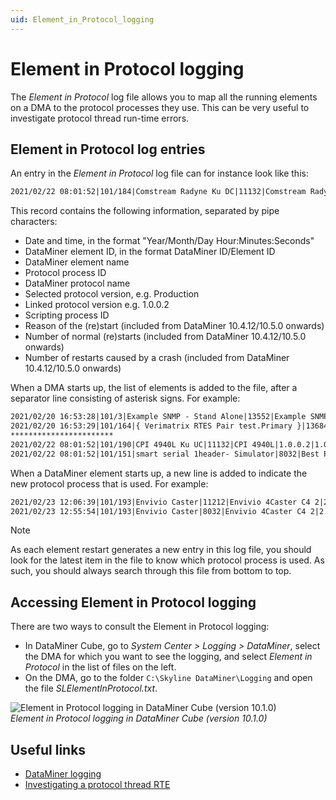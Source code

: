 ```yaml
---
uid: Element_in_Protocol_logging
---
```


# Element in Protocol logging

The *Element in Protocol* log file allows you to map all the running elements on a DMA to the protocol processes they use. This can be very useful to investigate protocol thread run-time errors.

## Element in Protocol log entries

An entry in the *Element in Protocol* log file can for instance look like this:

```txt
2021/02/22 08:01:52|101/184|Comstream Radyne Ku DC|11132|Comstream Radyne SFC4200A-B8-P8|Production|1.0.0.2|7952|NormalStart|1|0
```

This record contains the following information, separated by pipe characters:

- Date and time, in the format "Year/Month/Day Hour:Minutes:Seconds"
- DataMiner element ID, in the format DataMiner ID/Element ID
- DataMiner element name
- Protocol process ID
- DataMiner protocol name
- Selected protocol version, e.g. Production
- Linked protocol version e.g. 1.0.0.2
- Scripting process ID
- Reason of the (re)start (included from DataMiner 10.4.12/10.5.0 onwards<!-- RN 40335 -->)
- Number of normal (re)starts (included from DataMiner 10.4.12/10.5.0 onwards<!-- RN 40335 -->)
- Number of restarts caused by a crash (included from DataMiner 10.4.12/10.5.0 onwards<!-- RN 40335 -->)

When a DMA starts up, the list of elements is added to the file, after a separator line consisting of asterisk signs. For example:

```txt
2021/02/20 16:53:28|101/3|Example SNMP - Stand Alone|13552|Example SNMP|1.0.0.1|1.0.0.1|13572|NormalStart|2|0
2021/02/20 16:53:29|101/164|{ Verimatrix RTES Pair test.Primary }|13684|Verimatrix RTES Pair - DVE|2.0.1.15|2.0.1.15|13572|NormalStart|5|1
***********************
2021/02/22 08:01:52|101/190|CPI 4940L Ku UC|11132|CPI 4940L|1.0.0.2|1.0.0.2|7952|NormalStart|1|0
2021/02/22 08:01:52|101/151|smart serial 1header- Simulator|8032|Best Practice - Generic Server|Production|1.0.0.9|7952|SLProtocolCrashRestart|2|1
```

When a DataMiner element starts up, a new line is added to indicate the new protocol process that is used. For example:

```txt
2021/02/23 12:06:39|101/193|Envivio Caster|11212|Envivio 4Caster C4 2|2.1.0.1|2.1.0.1|7952|NormalStart|1|0
2021/02/23 12:55:54|101/193|Envivio Caster|8032|Envivio 4Caster C4 2|2.1.0.1|2.1.0.1|7952|NormalStart|1|0
```

> [!NOTE]
> As each element restart generates a new entry in this log file, you should look for the latest item in the file to know which protocol process is used. As such, you should always search through this file from bottom to top.

## Accessing Element in Protocol logging

There are two ways to consult the Element in Protocol logging:

- In DataMiner Cube, go to *System Center > Logging > DataMiner*, select the DMA for which you want to see the logging, and select *Element in Protocol* in the list of files on the left.
- On the DMA, go to the folder `C:\Skyline DataMiner\Logging` and open the file *SLElementInProtocol.txt*.

![Element in Protocol logging in DataMiner Cube (version 10.1.0)](~/user-guide/images/element-in-protocol-logging-1024x447.png)<br>
*Element in Protocol logging in DataMiner Cube (version 10.1.0)*

## Useful links

- [DataMiner logging](xref:DataMiner_logging)
- [Investigating a protocol thread RTE](xref:Investigating_a_protocol_thread_RTE)
